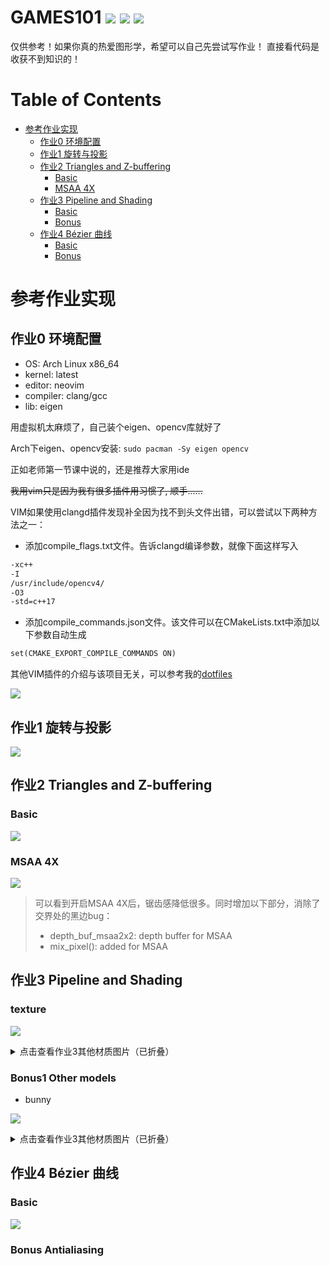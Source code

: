 # GAMES101 ![](doc/labels/图形学-GAMES101-blue.svg) ![](doc/labels/现代计算机图形学入门-闫令琪-orange.svg) ![](doc/labels/linux.svg)
仅供参考！如果你真的热爱图形学，希望可以自己先尝试写作业！
直接看代码是收获不到知识的！

Table of Contents
=================

* [参考作业实现](#参考作业实现)
   * [作业0 环境配置](#作业0-环境配置)
   * [作业1 旋转与投影](#作业1-旋转与投影)
   * [作业2 Triangles and Z-buffering](#作业2-triangles-and-z-buffering)
      * [Basic](#Basic)
      * [MSAA 4X](#msaa-4x)
   * [作业3 Pipeline and Shading](#作业3-pipeline-and-shading)
      * [Basic](#texture)
      * [Bonus](#bonus1-other-models)
   * [作业4 Bézier 曲线](#作业4-Bézier-曲线)
      * [Basic](#Basic-1)
      * [Bonus](#Bonus-Antialiasing)

# 参考作业实现

## 作业0 环境配置
- OS: Arch Linux x86_64
- kernel: latest
- editor: neovim
- compiler: clang/gcc
- lib: eigen

用虚拟机太麻烦了，自己装个eigen、opencv库就好了

Arch下eigen、opencv安装: ```sudo pacman -Sy eigen opencv```

正如老师第一节课中说的，还是推荐大家用ide

~~我用vim只是因为我有很多插件用习惯了, 顺手......~~

VIM如果使用clangd插件发现补全因为找不到头文件出错，可以尝试以下两种方法之一：

- 添加compile_flags.txt文件。告诉clangd编译参数，就像下面这样写入

```txt
-xc++
-I
/usr/include/opencv4/
-O3
-std=c++17
```

- 添加compile_commands.json文件。该文件可以在CMakeLists.txt中添加以下参数自动生成

```txt
set(CMAKE_EXPORT_COMPILE_COMMANDS ON)
```

其他VIM插件的介绍与该项目无关，可以参考我的[dotfiles](https://github.com/horel/dotfiles/tree/master/.config/nvim)

![](./doc/images/Hw0.png)

## 作业1 旋转与投影

![](./doc/images/Hw1.png)

## 作业2 Triangles and Z-buffering

### Basic

![](./doc/images/Hw2_basic.png)

### MSAA 4X

![](./doc/images/Hw2_MSAA_4X.png)

> 可以看到开启MSAA 4X后，锯齿感降低很多。同时增加以下部分，消除了交界处的黑边bug：
>
> - depth_buf_msaa2x2: depth buffer for MSAA
> - mix_pixel(): added for MSAA

## 作业3 Pipeline and Shading

### texture

![](doc/images/Hw3_texture.png)

<details>
    <summary>点击查看作业3其他材质图片（已折叠）</summary>

### normal

![](doc/images/Hw3_normal.png)

### phong

![](doc/images/Hw3_phong.png)

### bump

![](doc/images/Hw3_bump.png)

### displacement

![](doc/images/Hw3_displacement.png)

</details>

### Bonus1 Other models

- bunny

![](doc/images/Hw3_bunny_normal.png)

<details>
    <summary>点击查看作业3其他材质图片（已折叠）</summary>

> 提高题容易出现问题，具体请查看[CheckList](Hw3/README.md)

- Crate

![](doc/images/Hw3_crate_texture.png)

- cube

![](doc/images/Hw3_cube_texture.png)

- rock

![](doc/images/Hw3_rock_texture.png)

- Mobius[彩蛋]

![](doc/images/Hw3_Mobius.png)

> 梅比乌斯。贴图有很多张，框架里texture应该只能读一张，就只渲染了normal

### Bonus2 Bilinear

![](doc/images/Hw3_spot_texture_bilinear.png)

</details>

## 作业4 Bézier 曲线

### Basic

![](doc/images/Hw4_Bezier_Curve_4.png)

### Bonus Antialiasing

